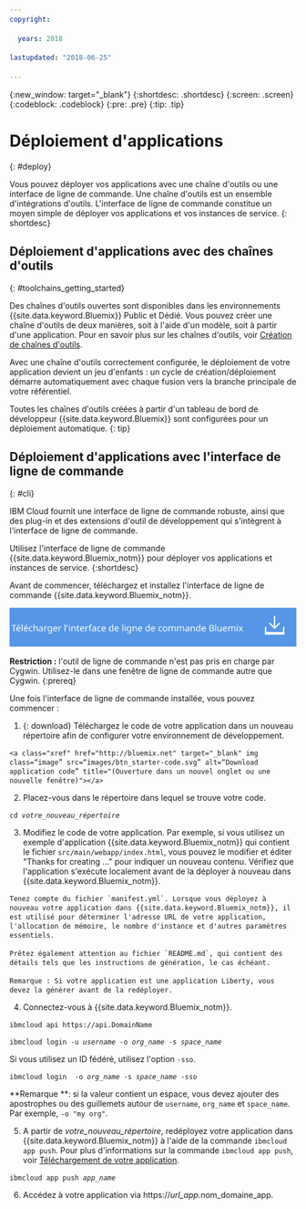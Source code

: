 ```yaml
---
copyright:

  years: 2018

lastupdated: "2018-06-25"

---
```


{:new_window: target="_blank"}
{:shortdesc: .shortdesc}
{:screen: .screen}
{:codeblock: .codeblock}
{:pre: .pre}
{:tip: .tip}

# Déploiement d'applications
{: #deploy}

Vous pouvez déployer vos applications avec une chaîne d'outils ou une interface de ligne de commande. Une chaîne d'outils est un ensemble d'intégrations d'outils. L'interface de ligne de commande constitue un moyen simple de déployer vos applications et vos instances de service.
{: shortdesc}

## Déploiement d'applications avec des chaînes d'outils
{: #toolchains_getting_started}

Des chaînes d'outils ouvertes sont disponibles dans les environnements {{site.data.keyword.Bluemix}} Public et Dédié. Vous pouvez créer une chaîne d'outils de deux manières, soit  à l'aide d'un modèle, soit à partir d'une application. Pour en savoir plus sur les chaînes d'outils, voir [Création de chaînes d'outils](../services/ContinuousDelivery/toolchains_working.html#toolchains_getting_started).

Avec une chaîne d'outils correctement configurée, le déploiement de votre application devient un jeu d'enfants : un cycle de création/déploiement démarre automatiquement avec chaque fusion vers la branche principale de votre référentiel.

Toutes les chaînes d'outils créées à partir d'un tableau de bord de développeur {{site.data.keyword.Bluemix}} sont configurées pour un déploiement automatique.
{: tip}

## Déploiement d'applications avec l'interface de ligne de commande
{: #cli}

IBM Cloud fournit une interface de ligne de commande robuste, ainsi que des plug-in et des extensions d'outil de développement qui s'intègrent à l'interface de ligne de commande.

Utilisez l'interface de ligne de commande {{site.data.keyword.Bluemix_notm}} pour déployer vos applications et instances de service.
{:shortdesc}

Avant de commencer, téléchargez et installez l'interface de ligne de commande {{site.data.keyword.Bluemix_notm}}.

<p>
<a class="xref" href="https://console.bluemix.net/docs/cli/index.html#overview" target="_blank" title="(Ouverture dans un nouvel onglet ou une nouvelle fenêtre)"><img class="image" src="images/btn_bx_commandline.svg" alt="Télécharger IBM Cloud Developer Tools" /></a>
</p>

**Restriction :** l'outil de ligne de commande n'est pas pris en charge par Cygwin. Utilisez-le dans une fenêtre de ligne de commande autre que Cygwin.
{:prereq}

Une fois l'interface de ligne de commande installée, vous pouvez commencer :

  1. {: download} Téléchargez le code de votre application dans un nouveau répertoire afin de configurer votre environnement de développement.

    <a class="xref" href="http://bluemix.net" target="_blank" img class=“image” src=“images/btn_starter-code.svg” alt=“Download application code” title="(Ouverture dans un nouvel onglet ou une nouvelle fenêtre)"></a>

  2. Placez-vous dans le répertoire dans lequel se trouve votre code.

  <pre class="pre"><code class="hljs">cd <var class="keyword varname">votre_nouveau_répertoire</var></code></pre>

  3.  Modifiez le code de votre application. Par exemple, si vous utilisez un exemple d'application {{site.data.keyword.Bluemix_notm}} qui contient le fichier `src/main/webapp/index.html`, vous pouvez le modifier et éditer "Thanks for creating ..." pour indiquer un nouveau contenu. Vérifiez que l'application s'exécute localement avant de la déployer à nouveau dans {{site.data.keyword.Bluemix_notm}}.

    Tenez compte du fichier `manifest.yml`. Lorsque vous déployez à nouveau votre application dans {{site.data.keyword.Bluemix_notm}}, il est utilisé pour déterminer l'adresse URL de votre application, l'allocation de mémoire, le nombre d'instance et d'autres paramètres essentiels.

    Prêtez également attention au fichier `README.md`, qui contient des détails tels que les instructions de génération, le cas échéant.

    Remarque : Si votre application est une application Liberty, vous devez la générer avant de la redéployer.

  4. Connectez-vous à {{site.data.keyword.Bluemix_notm}}.

  <pre class="pre"><code class="hljs">ibmcloud api https://api.<span class="keyword" data-hd-keyref="DomainName">DomainName</span></code></pre>

  <pre class="pre"><code class="hljs">ibmcloud login -u <var class="keyword varname" data-hd-keyref="user_ID">username</var> -o <var class="keyword varname" data-hd-keyref="org_name">org_name</var> -s <var class="keyword varname" data-hd-keyref="space_name">space_name</var></code></pre>

  Si vous utilisez un ID fédéré, utilisez l'option `-sso`.

  <pre class="pre"><code class="hljs">ibmcloud login  -o <var class="keyword varname" data-hd-keyref="org_name">org_name</var> -s <var class="keyword varname" data-hd-keyref="space_name">space_name</var> -sso</code></pre>

  **Remarque **: si la valeur contient un espace, vous devez ajouter des apostrophes ou des guillemets autour de `username`, `org_name` et `space_name`. Par exemple, `-o "my org"`.

  5. A partir de <var class="keyword varname">votre_nouveau_répertoire</var>, redéployez votre application dans {{site.data.keyword.Bluemix_notm}} à l'aide de la commande `ibmcloud app push`. Pour plus d'informations sur la commande `ibmcloud app push`, voir [Téléchargement de votre application](/docs/starters/upload_app.html).

  <pre class="pre"><code class="hljs">ibmcloud app push <var class="keyword varname" data-hd-keyref="app_name">app_name</var></code></pre>

  6. Accédez à votre application via https://<var class="keyword varname" data-hd-keyref="app_url">url_app</var>.<span class="keyword" data-hd-keyref="APPDomain">nom_domaine_app</span>.
